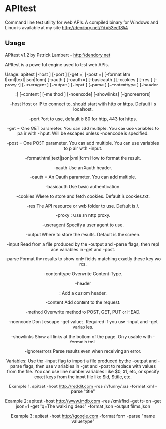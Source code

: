 APItest
=======

Command line test utility for web APIs. A compiled binary for Windows and Linux is available at my site http://dendory.net/?d=53ec1854

Usage
-----
APItest v1.2 by Patrick Lambert - http://dendory.net

APItest is a powerful engine used to test web APIs.

Usage: apitest [-host <host>] [-port <port>] [-get <key>=<value>] [-post <key>=<value>] [-format htm
l|xml|text|json|form] [-xauth <value>] [-oauth <key>=<value>] [-basicauth <name> <passwd>] [-cookies
 <file>] [-res <folder>] [-proxy <host>:<port>] [-useragent <text>] [-output <file>] [-input <file>]
 [-parse <keywords>] [-contenttype <content-type>] [-header <header>:<value>] [-content <text>] [-me
thod <method>] [-noencode] [-showlinks] [-ignoreerrors]

-host <host>                    Host or IP to connect to, should start with http or https. Default i
s localhost.

-port <port>                    Port to use, default is 80 for http, 443 for https.

-get <key>=<value>              One GET parameter. You can add multiple. You can use variables to pa
ir with -input. Will be escaped unless -noencode is specified.

-post <key>=<value>             One POST parameter. You can add multiple. You can use variables to p
air with -input.

-format html|text|json|xml|form How to format the result.

-xauth <value>                  Use an Xauth header.

-oauth <key>=<value>            An Oauth parameter. You can add multiple.

-basicauth <name> <passwd>      Use basic authentication.

-cookies <file>                 Where to store and fetch cookies. Default is cookies.txt.

-res <folder>                   The API resource or web folder to use. Default is /.

-proxy <host>:<port>            Use an http proxy.

-useragent <text>               Specify a user agent to use.

-output <file>                  Where to store the results. Default is the screen.

-input <file>                   Read from a file produced by the -output and -parse flags, then repl
ace variables in -get and -post.

-parse <keywords>               Format the results to show only fields matching exactly these key wo
rds.

-contenttype <content-type>     Overwrite Content-Type.

-header <header>:<value>        Add a custom header.

-content <text>                 Add content to the request.

-method <method>                Overwrite method to POST, GET, PUT or HEAD.

-noencode                       Don't escape -get values. Required if you use -input and -get variab
les.

-showlinks                      Show all links at the bottom of the page. Only usable with -format h
tml.

-ignoreerrors                   Parse results even when receiving an error.


Variables: Use the -input flag to import a file produced by the -output and -parse flags, then use v
ariables in -get and -post to replace with values from the file. You can use line number variables l
ike $0, $1, etc, or specify exact keys from the input file like $id, $title, etc.


Example 1: apitest -host http://reddit.com -res /r/funny/.rss -format xml -parse "title"

Example 2: apitest -host http://www.imdb.com -res /xml/find -get tt=on -get json=1 -get "q=The walki
ng dead" -format json -output films.json

Example 3: apitest -host http://google.com -format form -parse "name value type"

